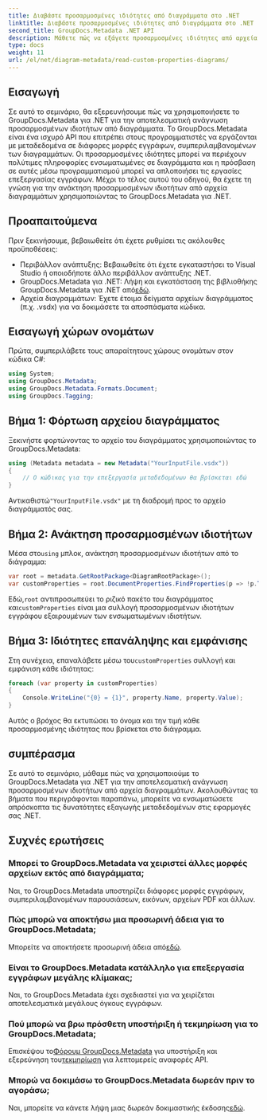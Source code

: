 ```yaml
---
title: Διαβάστε προσαρμοσμένες ιδιότητες από διαγράμματα στο .NET
linktitle: Διαβάστε προσαρμοσμένες ιδιότητες από διαγράμματα στο .NET
second_title: GroupDocs.Metadata .NET API
description: Μάθετε πώς να εξάγετε προσαρμοσμένες ιδιότητες από αρχεία διαγραμμάτων στο .NET χρησιμοποιώντας το GroupDocs.Metadata. Εύκολος οδηγός βήμα προς βήμα για προγραμματιστές.
type: docs
weight: 11
url: /el/net/diagram-metadata/read-custom-properties-diagrams/
---
```

## Εισαγωγή
Σε αυτό το σεμινάριο, θα εξερευνήσουμε πώς να χρησιμοποιήσετε το GroupDocs.Metadata για .NET για την αποτελεσματική ανάγνωση προσαρμοσμένων ιδιοτήτων από διαγράμματα. Το GroupDocs.Metadata είναι ένα ισχυρό API που επιτρέπει στους προγραμματιστές να εργάζονται με μεταδεδομένα σε διάφορες μορφές εγγράφων, συμπεριλαμβανομένων των διαγραμμάτων. Οι προσαρμοσμένες ιδιότητες μπορεί να περιέχουν πολύτιμες πληροφορίες ενσωματωμένες σε διαγράμματα και η πρόσβαση σε αυτές μέσω προγραμματισμού μπορεί να απλοποιήσει τις εργασίες επεξεργασίας εγγράφων. Μέχρι το τέλος αυτού του οδηγού, θα έχετε τη γνώση για την ανάκτηση προσαρμοσμένων ιδιοτήτων από αρχεία διαγραμμάτων χρησιμοποιώντας το GroupDocs.Metadata για .NET.
## Προαπαιτούμενα
Πριν ξεκινήσουμε, βεβαιωθείτε ότι έχετε ρυθμίσει τις ακόλουθες προϋποθέσεις:
- Περιβάλλον ανάπτυξης: Βεβαιωθείτε ότι έχετε εγκαταστήσει το Visual Studio ή οποιοδήποτε άλλο περιβάλλον ανάπτυξης .NET.
-  GroupDocs.Metadata για .NET: Λήψη και εγκατάσταση της βιβλιοθήκης GroupDocs.Metadata για .NET από[εδώ](https://releases.groupdocs.com/metadata/net/).
- Αρχεία διαγραμμάτων: Έχετε έτοιμα δείγματα αρχείων διαγράμματος (π.χ. .vsdx) για να δοκιμάσετε τα αποσπάσματα κώδικα.

## Εισαγωγή χώρων ονομάτων
Πρώτα, συμπεριλάβετε τους απαραίτητους χώρους ονομάτων στον κώδικα C#:
```csharp
using System;
using GroupDocs.Metadata;
using GroupDocs.Metadata.Formats.Document;
using GroupDocs.Tagging;
```
## Βήμα 1: Φόρτωση αρχείου διαγράμματος
Ξεκινήστε φορτώνοντας το αρχείο του διαγράμματος χρησιμοποιώντας το GroupDocs.Metadata:
```csharp
using (Metadata metadata = new Metadata("YourInputFile.vsdx"))
{
    // Ο κώδικας για την επεξεργασία μεταδεδομένων θα βρίσκεται εδώ
}
```
 Αντικαθιστώ`"YourInputFile.vsdx"` με τη διαδρομή προς το αρχείο διαγράμματός σας.
## Βήμα 2: Ανάκτηση προσαρμοσμένων ιδιοτήτων
 Μέσα στο`using` μπλοκ, ανάκτηση προσαρμοσμένων ιδιοτήτων από το διάγραμμα:
```csharp
var root = metadata.GetRootPackage<DiagramRootPackage>();
var customProperties = root.DocumentProperties.FindProperties(p => !p.Tags.Contains(Tags.Document.BuiltIn));
```
 Εδώ,`root` αντιπροσωπεύει το ριζικό πακέτο του διαγράμματος και`customProperties` είναι μια συλλογή προσαρμοσμένων ιδιοτήτων εγγράφου εξαιρουμένων των ενσωματωμένων ιδιοτήτων.
## Βήμα 3: Ιδιότητες επανάληψης και εμφάνισης
 Στη συνέχεια, επαναλάβετε μέσω του`customProperties` συλλογή και εμφάνιση κάθε ιδιότητας:
```csharp
foreach (var property in customProperties)
{
    Console.WriteLine("{0} = {1}", property.Name, property.Value);
}
```
Αυτός ο βρόχος θα εκτυπώσει το όνομα και την τιμή κάθε προσαρμοσμένης ιδιότητας που βρίσκεται στο διάγραμμα.

## συμπέρασμα
Σε αυτό το σεμινάριο, μάθαμε πώς να χρησιμοποιούμε το GroupDocs.Metadata για .NET για την αποτελεσματική ανάγνωση προσαρμοσμένων ιδιοτήτων από αρχεία διαγραμμάτων. Ακολουθώντας τα βήματα που περιγράφονται παραπάνω, μπορείτε να ενσωματώσετε απρόσκοπτα τις δυνατότητες εξαγωγής μεταδεδομένων στις εφαρμογές σας .NET.

## Συχνές ερωτήσεις
### Μπορεί το GroupDocs.Metadata να χειριστεί άλλες μορφές αρχείων εκτός από διαγράμματα;
Ναι, το GroupDocs.Metadata υποστηρίζει διάφορες μορφές εγγράφων, συμπεριλαμβανομένων παρουσιάσεων, εικόνων, αρχείων PDF και άλλων.
### Πώς μπορώ να αποκτήσω μια προσωρινή άδεια για το GroupDocs.Metadata;
 Μπορείτε να αποκτήσετε προσωρινή άδεια από[εδώ](https://purchase.groupdocs.com/temporary-license/).
### Είναι το GroupDocs.Metadata κατάλληλο για επεξεργασία εγγράφων μεγάλης κλίμακας;
Ναι, το GroupDocs.Metadata έχει σχεδιαστεί για να χειρίζεται αποτελεσματικά μεγάλους όγκους εγγράφων.
### Πού μπορώ να βρω πρόσθετη υποστήριξη ή τεκμηρίωση για το GroupDocs.Metadata;
 Επισκέψου το[Φόρουμ GroupDocs.Metadata](https://forum.groupdocs.com/c/metadata/14) για υποστήριξη και εξερεύνηση του[τεκμηρίωση](https://reference.groupdocs.com/metadata/net/) για λεπτομερείς αναφορές API.
### Μπορώ να δοκιμάσω το GroupDocs.Metadata δωρεάν πριν το αγοράσω;
 Ναι, μπορείτε να κάνετε λήψη μιας δωρεάν δοκιμαστικής έκδοσης[εδώ](https://releases.groupdocs.com/).
